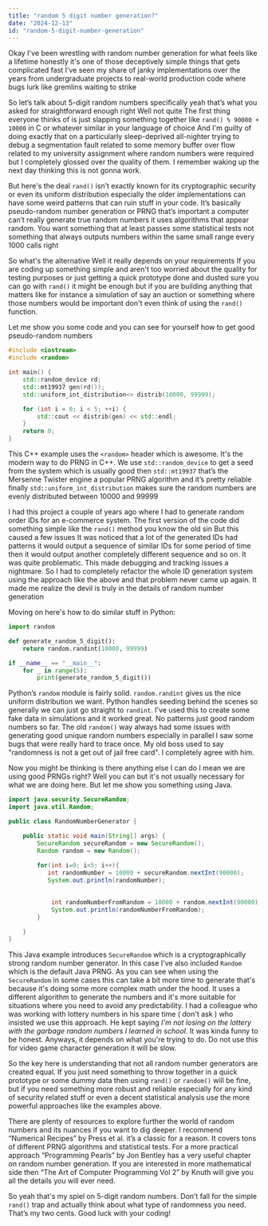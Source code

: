 ```yaml
---
title: "random 5 digit number generation?"
date: "2024-12-13"
id: "random-5-digit-number-generation"
---
```


Okay I've been wrestling with random number generation for what feels like a lifetime honestly it's one of those deceptively simple things that gets complicated fast I’ve seen my share of janky implementations over the years from undergraduate projects to real-world production code where bugs lurk like gremlins waiting to strike

So let’s talk about 5-digit random numbers specifically yeah that’s what you asked for straightforward enough right Well not quite The first thing everyone thinks of is just slapping something together like `rand() % 90000 + 10000` in C or whatever similar in your language of choice And I'm guilty of doing exactly that on a particularly sleep-deprived all-nighter trying to debug a segmentation fault related to some memory buffer over flow related to my university assignment where random numbers were required but I completely glossed over the quality of them. I remember waking up the next day thinking this is not gonna work.

But here's the deal `rand()` isn’t exactly known for its cryptographic security or even its uniform distribution especially the older implementations can have some weird patterns that can ruin stuff in your code. It’s basically pseudo-random number generation or PRNG that’s important a computer can’t really generate true random numbers it uses algorithms that appear random. You want something that at least passes some statistical tests not something that always outputs numbers within the same small range every 1000 calls right

So what's the alternative Well it really depends on your requirements If you are coding up something simple and aren't too worried about the quality for testing purposes or just getting a quick prototype done and dusted sure you can go with `rand()` it might be enough but if you are building anything that matters like for instance a simulation of say an auction or something where those numbers would be important don't even think of using the `rand()` function.

Let me show you some code and you can see for yourself how to get good pseudo-random numbers

```cpp
#include <iostream>
#include <random>

int main() {
    std::random_device rd;
    std::mt19937 gen(rd());
    std::uniform_int_distribution<> distrib(10000, 99999);

    for (int i = 0; i < 5; ++i) {
        std::cout << distrib(gen) << std::endl;
    }
    return 0;
}
```

This C++ example uses the `<random>` header which is awesome. It's the modern way to do PRNG in C++. We use `std::random_device` to get a seed from the system which is usually good then `std::mt19937` that’s the Mersenne Twister engine a popular PRNG algorithm and it’s pretty reliable finally `std::uniform_int_distribution` makes sure the random numbers are evenly distributed between 10000 and 99999

I had this project a couple of years ago where I had to generate random order IDs for an e-commerce system. The first version of the code did something simple like the `rand()` method you know the old sin But this caused a few issues It was noticed that a lot of the generated IDs had patterns it would output a sequence of similar IDs for some period of time then it would output another completely different sequence and so on. It was quite problematic. This made debugging and tracking issues a nightmare. So I had to completely refactor the whole ID generation system using the approach like the above and that problem never came up again. It made me realize the devil is truly in the details of random number generation

Moving on here's how to do similar stuff in Python:

```python
import random

def generate_random_5_digit():
    return random.randint(10000, 99999)

if __name__ == "__main__":
    for _ in range(5):
        print(generate_random_5_digit())
```

Python’s `random` module is fairly solid. `random.randint` gives us the nice uniform distribution we want. Python handles seeding behind the scenes so generally we can just go straight to `randint`. I've used this to create some fake data in simulations and it worked great. No patterns just good random numbers so far. The old `random()` way always had some issues with generating good unique random numbers especially in parallel I saw some bugs that were really hard to trace once. My old boss used to say "randomness is not a get out of jail free card". I completely agree with him.

Now you might be thinking is there anything else I can do I mean we are using good PRNGs right? Well you can but it's not usually necessary for what we are doing here. But let me show you something using Java.

```java
import java.security.SecureRandom;
import java.util.Random;

public class RandomNumberGenerator {

    public static void main(String[] args) {
        SecureRandom secureRandom = new SecureRandom();
        Random random = new Random();
        
        for(int i=0; i<5; i++){
           int randomNumber = 10000 + secureRandom.nextInt(90000);
           System.out.println(randomNumber);

            
            int randomNumberFromRandom = 10000 + random.nextInt(90000);
            System.out.println(randomNumberFromRandom);
        }
       
    }
}
```

This Java example introduces `SecureRandom` which is a cryptographically strong random number generator. In this case I've also included `Random` which is the default Java PRNG. As you can see when using the `SecureRandom` in some cases this can take a bit more time to generate that's because it's doing some more complex math under the hood. It uses a different algorithm to generate the numbers and it's more suitable for situations where you need to avoid any predictability. I had a colleague who was working with lottery numbers in his spare time ( don't ask ) who insisted we use this approach. He kept saying *I'm not losing on the lottery with the garbage random numbers I learned in school*. It was kinda funny to be honest. Anyways, it depends on what you're trying to do. Do not use this for video game character generation it will be slow.

So the key here is understanding that not all random number generators are created equal. If you just need something to throw together in a quick prototype or some dummy data then using `rand()` or `random()` will be fine, but if you need something more robust and reliable especially for any kind of security related stuff or even a decent statistical analysis use the more powerful approaches like the examples above.

There are plenty of resources to explore further the world of random numbers and its nuances if you want to dig deeper. I recommend “Numerical Recipes” by Press et al. it’s a classic for a reason. It covers tons of different PRNG algorithms and statistical tests. For a more practical approach “Programming Pearls” by Jon Bentley has a very useful chapter on random number generation. If you are interested in more mathematical side then “The Art of Computer Programming Vol 2” by Knuth will give you all the details you will ever need.

So yeah that's my spiel on 5-digit random numbers. Don’t fall for the simple `rand()` trap and actually think about what type of randomness you need. That’s my two cents. Good luck with your coding!
